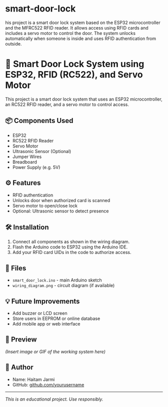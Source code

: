 # smart-door-lock
his project is a smart door lock system based on the ESP32 microcontroller and the MFRC522 RFID reader. It allows access using RFID cards and includes a servo motor to control the door. The system unlocks automatically when someone is inside and uses RFID authentication from outside.
# 🔐 Smart Door Lock System using ESP32, RFID (RC522), and Servo Motor

This project is a smart door lock system that uses an ESP32 microcontroller, an RC522 RFID reader, and a servo motor to control access.

## 📦 Components Used

- ESP32
- RC522 RFID Reader
- Servo Motor
- Ultrasonic Sensor (Optional)
- Jumper Wires
- Breadboard
- Power Supply (e.g. 5V)

## ⚙️ Features

- RFID authentication
- Unlocks door when authorized card is scanned
- Servo motor to open/close lock
- Optional: Ultrasonic sensor to detect presence

## 🛠️ Installation

1. Connect all components as shown in the wiring diagram.
2. Flash the Arduino code to ESP32 using the Arduino IDE.
3. Add your RFID card UIDs in the code to authorize access.

## 📁 Files

- `smart_door_lock.ino` - main Arduino sketch
- `wiring_diagram.png` - circuit diagram (if available)

## 💡 Future Improvements

- Add buzzer or LCD screen
- Store users in EEPROM or online database
- Add mobile app or web interface

## 📸 Preview

*(Insert image or GIF of the working system here)*

## 👤 Author

- Name: Haitam Jarmi  
- GitHub: [github.com/yourusername](https://github.com/yourusername)

---

*This is an educational project. Use responsibly.*

